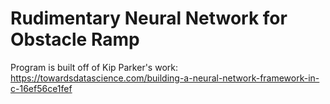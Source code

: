 # Rudimentary Neural Network for Obstacle Ramp

Program is built off of Kip Parker's work: https://towardsdatascience.com/building-a-neural-network-framework-in-c-16ef56ce1fef

